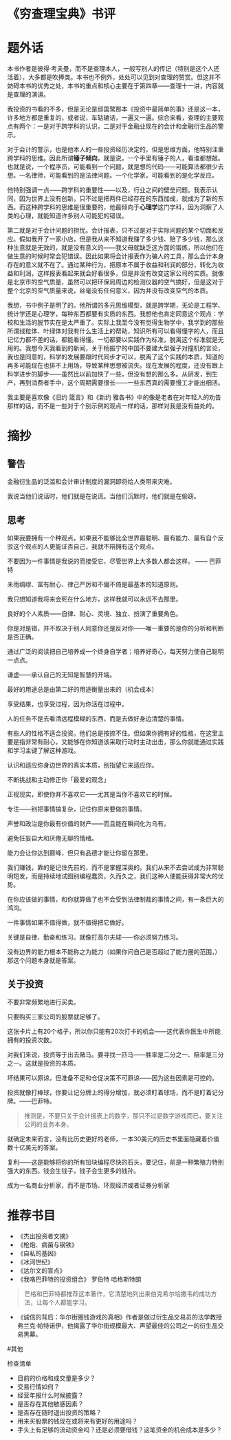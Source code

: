 # 《穷查理宝典》书评

# 题外话

本书作者是彼得·考夫曼，而不是查理本人，一般写别人的传记（特别是这个人还活着），大多都是吹捧类。本书也不例外，处处可以见到对查理的赞赏。但这并不妨碍本书的优秀之处，本书的重点和核心主要在于第四章——查理十一讲，内容就是查理的演讲。

我投资的书看的不多，但是无论是邱国鹭那本《投资中最简单的事》还是这一本，许多地方都是重复的，或者说，车轱辘话，一遍又一遍。综合来看，查理的主要观点有两个：一是对于跨学科的认识，二是对于金融业现在的会计和金融衍生品的警示。

对于会计的警示，也是他本人的一些投资经历决定的，但是思维方面，他特别注重跨学科的思维。因此所谓**锤子倾向**，就是说，一个手里有锤子的人，看谁都想敲。也就是说，一个程序员，可能看到一个问题，就是想的代码——可能算法都很少去想。一名律师，可能看到的是法律问题。一个化学家，可能看到的是化学反应。

他特别强调一点——跨学科的重要性——以及，行业之间的壁垒问题。我表示认同，因为世界上没有创新，只不过是把两件已经存在的东西加成，就成为了新的东西。而这种跨学科的思维是很重要的，他最倾向于**心理学**这门学科，因为洞察了人类的心理，就能知道许多别人可能犯的错误。

第二就是对于会计问题的担忧。会计报表，只不过是对于实际问题的某个切面和反应。假如我开了一家小店，但是我从来不知道我赚了多少钱、赔了多少钱，那么这种生意就是无效的，就是没有意义的——我父母就缺乏这方面的锻炼，所以他们在做生意的时候时常会犯错误。因此如果将会计报表作为骗人的工具，那么会计本身存在的意义就不在了。通过某种行为，把原本不属于收益和利润的部分，转化为收益和利润，这样报表看起来就会好看很多，但是并没有改变这家公司的实质。就像是北京市的空气质量，虽然可以把环保局周边的检测仪器的空气搞好，但是这对于整个北京的空气质量来说，丝毫没有任何意义，因为并没有改变空气的本质。

我想，书中例子是明了的。他所谓的多元思维模型，就是跨学期，无论是工程学、统计学还是心理学，每种东西都要有实质的东西。我想他也肯定同意这个观点：学校和生活的脱节实在是太严重了。实际上我至今没有觉得生物学中，我学到的那些所谓线粒体、叶绿体对我有什么生活上的帮助，知识所有可以看得懂字的人，而且记忆力都不差的话，都能看得懂。一切都要以实践作为标准，脱离这个标准就是无用的。我想今天我看到的新闻，关于杨振宁的中国不要建大型强子对撞机的言论，我也是同意的，科学的发展要跟时代同步才可以，脱离了这个实践的本质，知道的再多可能现在也排不上用场，导致某种思想被流失。现在发展的程度，还没有跟上科学进步的脚步——虽然比以前加快了一些，但没有想的那么多。从研发，到生产，再到消费者手中，这个周期需要很长——一些东西真的需要慢工才能出细活。

我主要是喜欢像《旧约 箴言》和《新约 雅各书》中的像是老者在对年轻人的劝告那样的话，而不是一些对于个别示例的观点一样的话，那样对我是没有益处的。

# 摘抄

## 警告

金融衍生品的泛滥和会计审计制度的漏洞即将给人类带来灾难。

我说当他们说话时，他们就是在说谎。当他们沉默时，他们就是在偷窃。

## 思考

如果我要拥有一个种观点，如果我不能够比全世界最聪明、最有能力、最有自个反驳这个观点的人更能证否自己，我就不陪拥有这个观点。

不要因为一件事情是我说的而接受它，尽管世界上大多数人都会这样。 —— 巴菲特

未雨绸缪、富有耐心、律己严厉和不偏不倚是最基本的知道原则。

我只想知道我将来会死在什么地方，这样我就可以永远不去那里。

良好的个人素质——自律、耐心、灵境、独立、扮演了重要角色。

你是对是错，并不取决于别人同意你还是反对你——唯一重要的是你的分析和判断是否正确。

通过广泛的阅读把自己培养成一个终身自学者；培养好奇心，每天努力使自己聪明一点点。

谦虚——承认自己的无知是智慧的开端。

最好的用途总是由第二好的用途衡量出来的（机会成本）

享受结果，也享受过程，因为你活在过程中。

人的任务不是去看清远程模糊的东西，而是去做好身边清楚的事情。

有些人的性格不适合投资。他们总是按捺不住。但如果你拥有好的性格，在这里主要是指非常有耐心，又能够在你知道该采取行动时主动出击，那么你就能通过实践和学习主键了解这种游戏。

认识和适应你身边世界的真实本质，别指望它来适应你。

不断挑战和主动修正你「最爱的观念」

正视现实，即使你并不喜欢它——尤其是当你不喜欢它的时候。

专注——别把事情搞复杂，记住你原来要做的事情。 

声誉和政治是你最有价值的财产——而且能在瞬间化为乌有。

避免狂妄自大和厌倦无聊的情绪。

能力会让你达到巅峰，但只有品德才能让你留在那里。

我们赚钱，靠的是记住先前的，而不是掌握深奥的。我们从来不去尝试成为非常聪明短发，而是持续地试图别编程蠢货，久而久之，我们这种人便能获得非常大的优势。

在你应该做的事情，和你就算做了也不会受到法律制裁的事情之间，有一条巨大的鸿沟。

一件事情如果不值得做，就不值得把它做好。

关键是自律、勤奋和练习。就像打高尔夫球——你必须努力练习。

没有边界的能力根本不能称之为能力（如果你问自己是否超过了能力圈的范围，）那这个问题本身就是答案。



## 关于投资

不要非常频繁地进行买卖。

只要购买三家公司的股票就足够了。

这张卡片上有20个格子，所以你只能有20次打卡的机会——这代表你医生中所能拥有的投资次数。

对我们来说，投资等于出去赌马。要寻找一匹马——胜率是二分之一、赔率是三分之一。这就是投资的本质。

坏结果可以原谅，但准备不足和仓促决策不可原谅——因为这些因素是可控的。

投资就像打棒球，你要让记分牌上的得分增加，就必须盯着球场，而不是盯着记分牌。——巴菲特。

> 推测是，不要只关于会计报表上的数字，那只不过是数字游戏而已，要关注公司的业务本身。

就确定未来而言，没有比历史更好的老师，一本30美元的历史书里面隐藏着价值数十亿美元的答案。

复利——这是能够将你的所有铅块编程尽快的石头，要记住，前是一种繁殖力特别强大的东西。钱会生钱子，钱子会生更多的钱孙。

成为一名商业分析家，而不是市场、环观经济或者证券分析家

# 推荐书目

- 《杰出投资者文摘》
- 《枪炮、病菌与钢铁》
- 《自私的基因》
- 《冰河世纪》
- 《达尔文的盲点》
- 《我咯巴菲特的投资组合》 罗伯特 哈格斯特朗
> 芒格和巴菲特都推荐这本著作，它清楚地列出来伯克希尔哈撒韦的成功方法，让每个人都能学习。

- 《诚信的背后：华尔街圈钱游戏的真相》作者是做过衍生品交易员的法学教授弗兰克·帕特诺伊，他揭露了华尔街规模最大、声望最佳的公司之一的衍生品交易黑幕。

#其他

检查清单

- 目前的价格和成交量是多少？
- 交易行情如何？
- 经营年报什么时候披露？
- 是否存在其他敏感因素？
- 是否存在随时退出投资的策略？
- 用来买股票的钱现在或将来有更好的用途吗？
- 手头上有足够的流动资金吗？还是必须要借钱？这笔资金的机会成本是多少？


